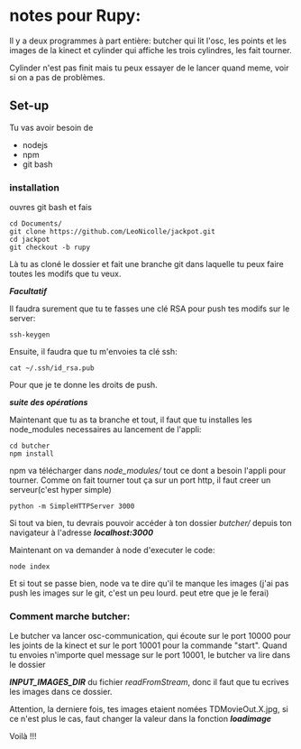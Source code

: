 # notes pour Rupy:

Il y a deux programmes à part entière: butcher qui lit l'osc, les points et les images de la kinect et cylinder qui affiche les trois cylindres, les fait tourner.

Cylinder n'est pas finit mais tu peux essayer  de le lancer quand meme, voir si on a pas de problèmes.

## Set-up
Tu vas avoir besoin de

- nodejs
- npm
- git bash

### installation

ouvres git bash et fais

```
cd Documents/
git clone https://github.com/LeoNicolle/jackpot.git
cd jackpot
git checkout -b rupy
```
Là tu as cloné le dossier et fait une branche git dans laquelle tu peux faire toutes les modifs que tu veux.

***Facultatif***

Il faudra surement que tu te fasses une clé RSA pour push tes modifs sur le server:
```
ssh-keygen
```
Ensuite, il faudra que tu m'envoies ta clé ssh:
```
cat ~/.ssh/id_rsa.pub
```
Pour que je te donne les droits de push.

***suite des opérations***

Maintenant que tu as ta branche et tout, il faut que tu installes les node_modules necessaires au lancement de l'appli:
```
cd butcher
npm install
```

npm va télécharger dans *node_modules/* tout ce dont a besoin l'appli pour tourner.
Comme on fait tourner tout ça sur un port http, il faut creer un serveur(c'est hyper simple)

```
python -m SimpleHTTPServer 3000
```

Si tout va bien, tu devrais pouvoir accéder à ton dossier *butcher/* depuis ton navigateur à l'adresse ***localhost:3000***

Maintenant on va demander à node d'executer le code:

```
node index
```

Et si tout se passe bien, node va te dire qu'il te manque les images (j'ai pas push les images sur le git, c'est un peu lourd. peut etre que je le ferai)



### Comment marche butcher:

Le butcher va lancer osc-communication, qui écoute sur le port 10000 pour les joints de la kinect et sur le port 10001 pour la commande "start".
Quand tu envoies n'importe quel message sur le port 10001, le butcher va lire dans le dossier

***INPUT_IMAGES_DIR*** du fichier *readFromStream*, donc il faut que tu ecrives les images dans ce dossier.

Attention, la derniere fois, tes images etaient nomées TDMovieOut.X.jpg, si ce n'est plus le cas, faut changer la valeur dans la fonction ***loadimage***


Voilà !!! 
